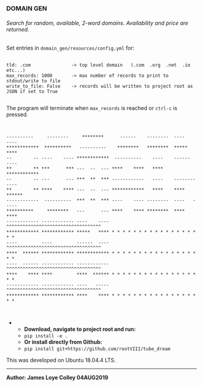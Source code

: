 ### DOMAIN GEN

###### Search for random, available, 2-word domains. Availability and price are returned.

Set entries in <code>domain_gen/resources/config.yml</code> for:

<pre>
  <code>
tld: .com               -> top level domain   (.com  .org  .net  .io   etc...)
max_records: 1000       -> max number of records to print to stdout/write to file
write_to_file: False    -> records will be written to project root as JSON if set to True
  </code>
</pre>

The program will terminate when <code>max_records</code> is reached or <code>ctrl-c</code> is pressed.

<REQUIRES PYTHON3 ONLY>

<pre>
  <code>

----------     --------     ********      ------    --------  ----    ----
************  **********   ----------    ********   ********  *****   ****
--        -- ----    ---- ************  ----------    ----    ------  ----
**        ** ***      *** ---  --  --- ****    ****   ****    ************
--        -- ---      --- ***  **  *** ------------   ----    ------------
**        ** ****    **** ---  --  --- ************   ****    ****  ******
------------  ----------  ***  **  *** ----    ---- --------  ----   -----
**********     ********   ---      --- ****    **** ********  ****    ****
------------ ------------ ----    ---- ^^^^^^^^^^^^^^^^^^^^^^^^^^^^^^^^^^^
************ ************ *****   **** * * * * * * * * * * * * * * * * * *
----         ----         ------  ---- ^^^^^^^^^^^^^^^^^^^^^^^^^^^^^^^^^^^
****  ****** ************ ************ * * * * * * * * * * * * * * * * * *
----  ------ ------------ ------------ ^^^^^^^^^^^^^^^^^^^^^^^^^^^^^^^^^^^
****    **** ****         ****  ****** * * * * * * * * * * * * * * * * * *
------------ ------------ ----   ----- ^^^^^^^^^^^^^^^^^^^^^^^^^^^^^^^^^^^
************ ************ ****    **** * * * * * * * * * * * * * * * * * *

  </code>
</pre>


<ul>
  <li>
    <ul>
      <li><b>Download, navigate to project root and run:</b></li>
      <li><code>pip install -e .</code></li>
      <li><b>Or install directly from Github:</b></li>
      <li><code>pip install git+https://github.com/rootVIII/tube_dream</code></li>
    </ul>
  </li>
</ul>


This was developed on Ubuntu 18.04.4 LTS.
<hr>
<b>Author: James Loye Colley  04AUG2019</b><br><br>
